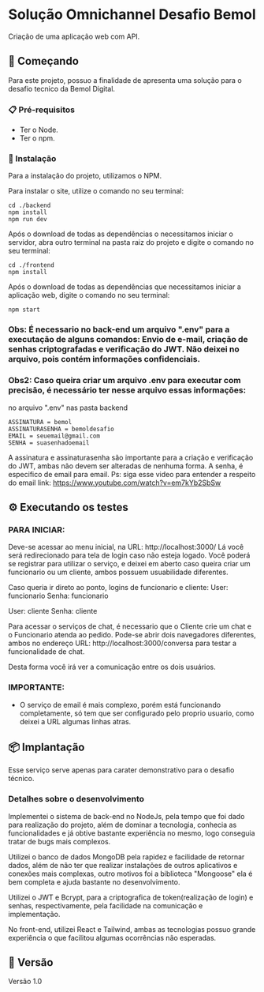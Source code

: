 # Solução Omnichannel Desafio Bemol

Criação de uma aplicação web com API.

## 🚀 Começando

Para este projeto, possuo a finalidade de apresenta uma solução para o desafio tecnico da Bemol Digital.

### 📋 Pré-requisitos

- Ter o Node.
- Ter o npm.


### 🔧 Instalação

Para a instalação do projeto, utilizamos o NPM.

Para instalar o site, utilize o comando no seu terminal:
```
cd ./backend
npm install
npm run dev
```

Após o download de todas as dependências o necessitamos iniciar o servidor, abra outro terminal na pasta raiz do projeto e digite o comando no seu terminal:

```
cd ./frontend
npm install
```

Após o download de todas as dependências que necessitamos iniciar a aplicação web, digite o comando no seu terminal:

```
npm start
```

### Obs: É necessario no back-end um arquivo ".env" para a executação de alguns comandos: Envio de e-mail, criação de senhas criptografadas e verificação do JWT. Não deixei no arquivo, pois contém informações confidenciais.

### Obs2: Caso queira criar um arquivo .env para executar com precisão, é necessário ter nesse arquivo essas informações:

no arquivo ".env" nas pasta backend
```
ASSINATURA = bemol 
ASSINATURASENHA = bemoldesafio
EMAIL = seuemail@gmail.com
SENHA = suasenhadoemail
```
A assinatura e assinaturasenha são importante para a criação e verificação do JWT, ambas não devem ser alteradas de nenhuma forma.
A senha, é especifico de email para email.
Ps: siga esse video para entender a respeito do email link: https://www.youtube.com/watch?v=em7kYb2SbSw

## ⚙️ Executando os testes

### PARA INICIAR:
Deve-se acessar ao menu inicial, na URL: http://localhost:3000/
Lá você será redirecionado para tela de login caso não esteja logado.
Você poderá se registrar para utilizar o serviço, e deixei em aberto caso queira criar um funcionario ou um cliente, ambos possuem usuabilidade diferentes.

Caso queria ir direto ao ponto, logins de funcionario e cliente:
User: funcionario
Senha: funcionario

User: cliente
Senha: cliente

Para acessar o serviços de chat, é necessario que o Cliente crie um chat e o Funcionario atenda ao pedido.
Pode-se abrir dois navegadores diferentes, ambos no endereço URL: http://localhost:3000/conversa para testar a funcionalidade de chat.

Desta forma você irá ver a comunicação entre os dois usuários.

### IMPORTANTE:
- O serviço de email é mais complexo, porém está funcionando completamente, só tem que ser configurado pelo proprio usuario, como deixei a URL algumas linhas atras.

## 📦 Implantação

Esse serviço serve apenas para carater demonstrativo para o desafio técnico.

### Detalhes sobre o desenvolvimento

Implementei o sistema de back-end no NodeJs, pela tempo que foi dado para realização do projeto, além de dominar a tecnologia, conhecia as funcionalidades e já obtive bastante experiência no mesmo, logo conseguia tratar de bugs mais complexos.

Utilizei o banco de dados MongoDB pela rapidez e facilidade de retornar dados, além de não ter que realizar instalações de outros aplicativos e conexões mais complexas, outro motivos foi a biblioteca "Mongoose" ela é bem completa e ajuda bastante no desenvolvimento.

Utilizei o JWT e Bcrypt, para a criptografica de token(realização de login) e senhas, respectivamente, pela facilidade na comunicação e implementação.

No front-end, utilizei React e Tailwind, ambas as tecnologias possuo grande experiência o que facilitou algumas ocorrências não esperadas.

## 📌 Versão

Versão 1.0
